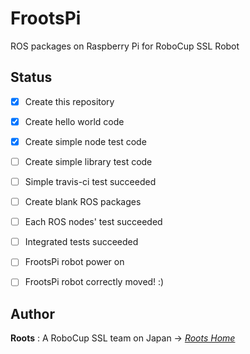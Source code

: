# FrootsPi
ROS packages on Raspberry Pi for RoboCup SSL Robot

## Status
- [x] Create this repository
- [x] Create hello world code
- [x] Create simple node test code
- [ ] Create simple library test code
- [ ] Simple travis-ci test succeeded
- [ ] Create blank ROS packages
- [ ] Each ROS nodes' test succeeded
- [ ] Integrated tests succeeded
- [ ] FrootsPi robot power on
- [ ] FrootsPi robot correctly moved! :)


## Author

**Roots** : A RoboCup SSL team on Japan -> [*Roots Home*](https://github.com/SSL-Roots/Roots_home/wiki)
